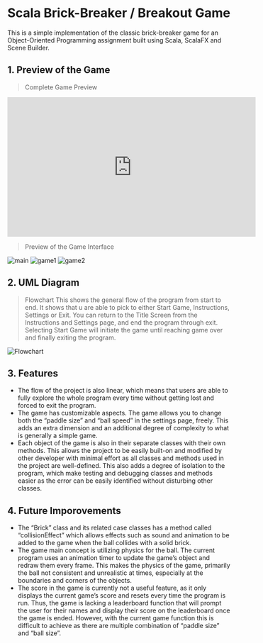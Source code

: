 # Scala Brick-Breaker / Breakout Game
This is a simple implementation of the classic brick-breaker game for an Object-Oriented Programming assignment built using Scala, ScalaFX and Scene Builder.

## 1. Preview of the Game

> Complete Game Preview

<iframe width="560" height="315" src="https://www.youtube.com/embed/Db2dNVfpId4?si=ee-OicQ32YE0Z-oE" title="YouTube video player" frameborder="0" allow="accelerometer; autoplay; clipboard-write; encrypted-media; gyroscope; picture-in-picture; web-share" referrerpolicy="strict-origin-when-cross-origin" allowfullscreen></iframe>

> Preview of the Game Interface

![main](https://github.com/LesterKoon/UniProjects/assets/77951315/ba743fb5-4338-4116-b14c-d5e1b11e7784)
![game1](https://github.com/LesterKoon/UniProjects/assets/77951315/4d17f1a9-0b11-44a0-b8db-4347b6023301)
![game2](https://github.com/LesterKoon/UniProjects/assets/77951315/a9ed7452-8e86-42a3-95ef-0361dff9f93c)

## 2. UML Diagram

> Flowchart
This shows the general flow of the program from start to end. It shows that u are able to pick to either Start Game, Instructions, Settings or Exit. You can return to the Title Screen from the Instructions and Settings page, and end the program through exit. Selecting Start Game will initiate the game until reaching game over and finally exiting the program.

![Flowchart](https://github.com/LesterKoon/UniProjects/assets/77951315/05a2f8c8-3691-40b3-a9d3-d2605f68cf04)

## 3. Features

- The flow of the project is also linear, which means that users are able to fully explore the whole program every time without getting lost and forced to exit the program.
- The game has customizable aspects. The game allows you to change both the “paddle size” and “ball speed” in the settings page, freely. This adds an extra dimension and an additional degree of complexity to what is generally a simple game.
- Each object of the game is also in their separate classes with their own methods. This allows the project to be easily built-on and modified by other developer with minimal effort as all classes and methods used in the project are well-defined. This also adds a degree of isolation to the program, which make testing and debugging classes and methods easier as the error can be easily identified without disturbing other classes.

## 4. Future Imporovements

- The “Brick” class and its related case classes has a method called “collisionEffect” which allows effects such as sound and animation to be added to the game when the ball collides with a solid brick.
-	The game main concept is utilizing physics for the ball. The current program uses an animation timer to update the game’s object and redraw them every frame. This makes the physics of the game, primarily the ball not consistent and unrealistic at times, especially at the boundaries and corners of the objects.
-	The score in the game is currently not a useful feature, as it only displays the current game’s score and resets every time the program is run. Thus, the game is lacking a leaderboard function that will prompt the user for their names and display their score on the leaderboard once the game is ended. However, with the current game function this is difficult to achieve as there are multiple combination of “paddle size” and “ball size”.
